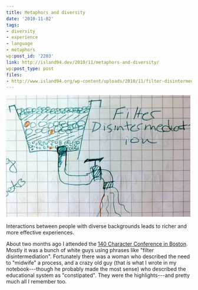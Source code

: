 ```yaml
---
title: Metaphors and diversity
date: '2010-11-02'
tags:
- diversity
- experience
- language
- metaphors
wp:post_id: '2283'
link: http://island94.dev/2010/11/metaphors-and-diversity/
wp:post_type: post
files:
- http://www.island94.org/wp-content/uploads/2010/11/filter-disintermediation-500x329.jpg
---
```


![](2010-11-02-Metaphors-and-diversity/filter-disintermediation-500x329.jpg "filter-disintermediation")

Interactions between people with diverse backgrounds leads to richer and more effective experiences.

About two months ago I attended the [140 Character Conference in Boston](http://boston2010.140conf.com/schedule). Mostly it was a bunch of white guys using phrases like "filter disintermediation". Fortunately there was a woman who described the need to "midwife" a process, and a crazy old guy (that _is_ what I wrote in my notebook---though he probably made the most sense) who described the educational system as "constipated". They were the highlights---and pretty much all I remember too.